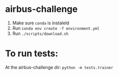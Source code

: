 # airbus-challenge

1. Make sure ```conda``` is instaleld
2. Run ```conda env create -f environment.yml```
3. Run ```./scripts/download.sh```

# To run tests:
At the airbus-challenge dir: ```python -m tests.trainer```
